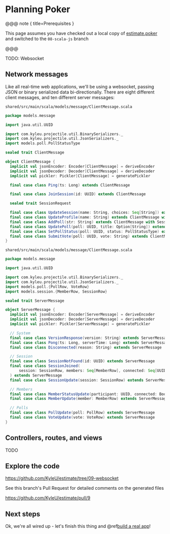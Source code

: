 # Planning Poker

@@@ note { title=Prerequisites }

This page assumes you have checked out a local copy of [estimate.poker](https://github.com/KyleU/estimate) and switched to the `08-scala-js` branch

@@@


TODO: Websocket


## Network messages

Like all real-time web applications, we'll be using a websocket, passing JSON or binary serialized data bi-directionally.
There are eight different client messages, and ten different server messages:

`shared/src/main/scala/models/message/ClientMessage.scala`

```scala
package models.message

import java.util.UUID

import com.kyleu.projectile.util.BinarySerializers._
import com.kyleu.projectile.util.JsonSerializers._
import models.poll.PollStatusType

sealed trait ClientMessage

object ClientMessage {
  implicit val jsonEncoder: Encoder[ClientMessage] = deriveEncoder
  implicit val jsonDecoder: Decoder[ClientMessage] = deriveDecoder
  implicit val pickler: Pickler[ClientMessage] = generatePickler

  final case class Ping(ts: Long) extends ClientMessage

  final case class JoinSession(id: UUID) extends ClientMessage

  sealed trait SessionRequest

  final case class UpdateSession(name: String, choices: Seq[String]) extends ClientMessage with SessionRequest
  final case class UpdateProfile(name: String) extends ClientMessage with SessionRequest
  final case class AddPoll(str: String) extends ClientMessage with SessionRequest
  final case class UpdatePoll(poll: UUID, title: Option[String]) extends ClientMessage with SessionRequest
  final case class SetPollStatus(poll: UUID, status: PollStatusType) extends ClientMessage with SessionRequest
  final case class SubmitVote(poll: UUID, vote: String) extends ClientMessage with SessionRequest
}
```

`shared/src/main/scala/models/message/ClientMessage.scala`

```scala
package models.message

import java.util.UUID

import com.kyleu.projectile.util.BinarySerializers._
import com.kyleu.projectile.util.JsonSerializers._
import models.poll.{PollRow, VoteRow}
import models.session.{MemberRow, SessionRow}

sealed trait ServerMessage

object ServerMessage {
  implicit val jsonEncoder: Encoder[ServerMessage] = deriveEncoder
  implicit val jsonDecoder: Decoder[ServerMessage] = deriveDecoder
  implicit val pickler: Pickler[ServerMessage] = generatePickler

  // System
  final case class VersionResponse(version: String) extends ServerMessage
  final case class Pong(ts: Long, serverTime: Long) extends ServerMessage
  final case class Disconnected(reason: String) extends ServerMessage

  // Session
  final case class SessionNotFound(id: UUID) extends ServerMessage
  final case class SessionJoined(
      session: SessionRow, members: Seq[MemberRow], connected: Seq[UUID], polls: Seq[PollRow], votes: Seq[VoteRow]
  ) extends ServerMessage
  final case class SessionUpdate(session: SessionRow) extends ServerMessage

  // Members
  final case class MemberStatusUpdate(participant: UUID, connected: Boolean) extends ServerMessage
  final case class MemberUpdate(member: MemberRow) extends ServerMessage

  // Polls
  final case class PollUpdate(poll: PollRow) extends ServerMessage
  final case class VoteUpdate(vote: VoteRow) extends ServerMessage
}
```


## Controllers, routes, and views

TODO


## Explore the code

https://github.com/KyleU/estimate/tree/09-websocket

See this branch's Pull Request for detailed comments on the generated files

https://github.com/KyleU/estimate/pull/9


## Next steps

Ok, we're all wired up - let's finish this thing and @ref[build a real app](10-planning-poker.md)!
